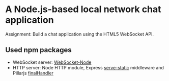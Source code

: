 # A Node.js-based local network chat application

Assignment: Build a chat application using the HTML5 WebSocket API.

## Used npm packages

* WebSocket server: [WebSocket-Node](https://github.com/theturtle32/WebSocket-Node)
* HTTP server: Node HTTP module, Express [serve-static](https://github.com/expressjs/serve-static) middleware and Pillarjs [finalHandler](https://github.com/pillarjs/finalhandler)